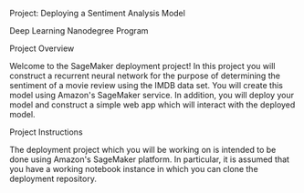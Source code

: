 Project: Deploying a Sentiment Analysis Model

Deep Learning Nanodegree Program

Project Overview

Welcome to the SageMaker deployment project! In this project you will construct a recurrent neural network for the purpose of determining the sentiment of a movie review using the IMDB data set. You will create this model using Amazon's SageMaker service. In addition, you will deploy your model and construct a simple web app which will interact with the deployed model.

Project Instructions

The deployment project which you will be working on is intended to be done using Amazon's SageMaker platform. In particular, it is assumed that you have a working notebook instance in which you can clone the deployment repository.

